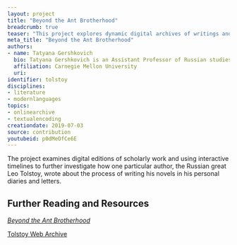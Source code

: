 ```yaml
---
layout: project
title: "Beyond the Ant Brotherhood"
breadcrumb: true
teaser: "This project explores dynamic digital archives of writings and timelines."
meta_title: "Beyond the Ant Brotherhood"
authors: 
- name: Tatyana Gershkovich
  bio: Tatyana Gershkovich is an Assistant Professor of Russian studies at Carnegie Mellon University. She has published essays on Tolstoy and Nabokov in *PMLA* and *The Journal of the History of Ideas*, and is currently completing a monograph that examines why and how these authors seek to set rules for the reception of their works. She is also the creator of *Beyond the Ant Brotherhood*, a dynamic digital archive of Tolstoy’s diaries and letters.
  affiliation: Carnegie Mellon University
  uri:
identifier: tolstoy
disciplines: 
- literature
- modernlanguages
topics:
- onlinearchive
- textualencoding
creationdate: 2019-07-03
source: contribution
youtubeid: p0dMeOfCe6E
---
```


The project examines digital editions of scholarly work and using interactive timelines to further investigate how one particular author, the Russian great Leo Tolstoy, wrote about the process of writing his novels in his personal diaries and letters. 

## Further Reading and Resources

[*Beyond the Ant Brotherhood*](https://colloquy.us:8443/Tolstoy/#home)

[Tolstoy Web Archive](http://tolstoy.ru/)


